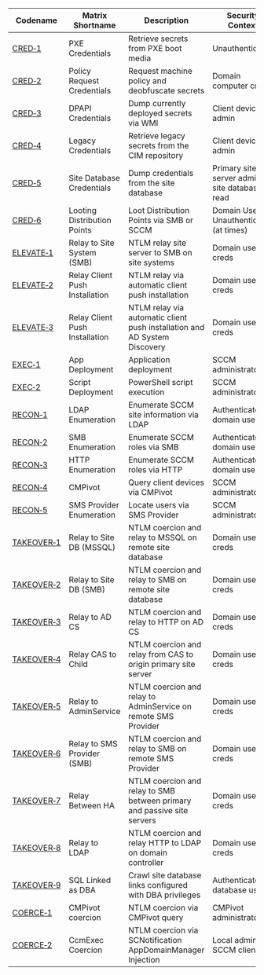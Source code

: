 | Codename                                                             | Matrix Shortname               | Description                                                               | Security Context                              | Network Access   |
| -------------------------------------------------------------------- | ------------------------------ | ------------------------------------------------------------------------- | --------------------------------------------- | ---------------- |
| [CRED&#x2011;1](./CRED/CRED-1/cred-1_description.md)                 | PXE Credentials                | Retrieve secrets from PXE boot media                                      | Unauthenticated                               | Internal network |
| [CRED&#x2011;2](./CRED/CRED-2/cred-2_description.md)                 | Policy Request Credentials     | Request machine policy and deobfuscate secrets                            | Domain computer creds                         | Internal network |
| [CRED&#x2011;3](./CRED/CRED-3/cred-3_description.md)                 | DPAPI Credentials              | Dump currently deployed secrets via WMI                                   | Client device admin                           | Any              |
| [CRED&#x2011;4](./CRED/CRED-4/cred-4_description.md)                 | Legacy Credentials             | Retrieve legacy secrets from the CIM repository                           | Client device admin                           | Any              |
| [CRED&#x2011;5](./CRED/CRED-5/cred-5_description.md)                 | Site Database Credentials      | Dump credentials from the site database                                   | Primary site server admin, site database read | Internal network |
| [CRED&#x2011;6](./CRED/CRED-6/cred-6_description.md)                 | Looting Distribution Points    | Loot Distribution Points via SMB or SCCM                                  | Domain User or Unauthenticated (at times)     | Any              |
| [ELEVATE&#x2011;1](./ELEVATE/ELEVATE-1/ELEVATE-1_description.md)     | Relay to Site System (SMB)     | NTLM relay site server to SMB on site systems                             | Domain user creds                             | Internal network |
| [ELEVATE&#x2011;2](./ELEVATE/ELEVATE-2/ELEVATE-2_description.md)     | Relay Client Push Installation | NTLM relay via automatic client push installation                         | Domain user creds                             | Internal network |
| [ELEVATE&#x2011;3](./ELEVATE/ELEVATE-3/ELEVATE-3_description.md)     | Relay Client Push Installation | NTLM relay via automatic client push installation and AD System Discovery | Domain user creds                             | Internal network |
| [EXEC&#x2011;1](./EXEC/EXEC-1/exec-1_description.md)                 | App Deployment                 | Application deployment                                                    | SCCM administrator                            | Internal network |
| [EXEC&#x2011;2](./EXEC/EXEC-2/exec-2_description.md)                 | Script Deployment              | PowerShell script execution                                               | SCCM administrator                            | Internal network |
| [RECON&#x2011;1](./RECON/RECON-1/recon-1_description.md)             | LDAP Enumeration               | Enumerate SCCM site information via LDAP                                  | Authenticated domain user                     | Internal network |
| [RECON&#x2011;2](./RECON/RECON-2/recon-2_description.md)             | SMB Enumeration                | Enumerate SCCM roles via SMB                                              | Authenticated domain user                     | Internal network |
| [RECON&#x2011;3](./RECON/RECON-3/recon-3_description.md)             | HTTP Enumeration               | Enumerate SCCM roles via HTTP                                             | Authenticated domain user                     | Internal network |
| [RECON&#x2011;4](./RECON/RECON-4/recon-4_description.md)             | CMPivot                        | Query client devices via CMPivot                                          | SCCM administrator                            | Internal network |
| [RECON&#x2011;5](./RECON/RECON-5/recon-5_description.md)             | SMS Provider Enumeration       | Locate users via SMS Provider                                             | SCCM administrator                            | Internal network |
| [TAKEOVER&#x2011;1](./TAKEOVER/TAKEOVER-1/takeover-1_description.md) | Relay to Site DB (MSSQL)       | NTLM coercion and relay to MSSQL on remote site database                  | Domain user creds                             | Internal network |
| [TAKEOVER&#x2011;2](./TAKEOVER/TAKEOVER-2/takeover-2_description.md) | Relay to Site DB (SMB)         | NTLM coercion and relay to SMB on remote site database                    | Domain user creds                             | Internal network |
| [TAKEOVER&#x2011;3](./TAKEOVER/TAKEOVER-3/takeover-3_description.md) | Relay to AD CS                 | NTLM coercion and relay to HTTP on AD CS                                  | Domain user creds                             | Internal network |
| [TAKEOVER&#x2011;4](./TAKEOVER/TAKEOVER-4/takeover-4_description.md) | Relay CAS to Child             | NTLM coercion and relay from CAS to origin primary site server            | Domain user creds                             | Internal network |
| [TAKEOVER&#x2011;5](./TAKEOVER/TAKEOVER-5/takeover-5_description.md) | Relay to AdminService          | NTLM coercion and relay to AdminService on remote SMS Provider            | Domain user creds                             | Internal network |
| [TAKEOVER&#x2011;6](./TAKEOVER/TAKEOVER-6/takeover-6_description.md) | Relay to SMS Provider (SMB)    | NTLM coercion and relay to SMB on remote SMS Provider                     | Domain user creds                             | Internal network |
| [TAKEOVER&#x2011;7](./TAKEOVER/TAKEOVER-7/takeover-7_description.md) | Relay Between HA               | NTLM coercion and relay to SMB between primary and passive site servers   | Domain user creds                             | Internal network |
| [TAKEOVER&#x2011;8](./TAKEOVER/TAKEOVER-8/takeover-8_description.md) | Relay to LDAP                  | NTLM coercion and relay HTTP to LDAP on domain controller                 | Domain user creds                             | Internal network |
| [TAKEOVER&#x2011;9](./TAKEOVER/TAKEOVER-9/takeover-9_description.md) | SQL Linked as DBA              | Crawl site database links configured with DBA privileges                  | Authenticated database user                   | Internal network |
| [COERCE&#x2011;1](./COERCE/COERCE-1/coerce-1_description.md)         | CMPivot coercion               | NTLM coercion via CMPivot query                                           | CMPivot administrator                   | Internal network |
| [COERCE&#x2011;2](./COERCE/COERCE-2/coerce-2_description.md)         | CcmExec Coercion               | NTLM coercion via SCNotification AppDomainManager Injection               | Local admin on SCCM client              | Internal network |